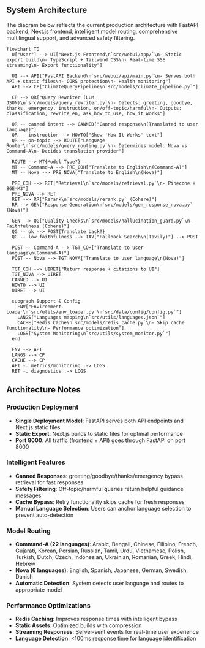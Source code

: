 ## System Architecture

The diagram below reflects the current production architecture with FastAPI backend, Next.js frontend, intelligent model routing, comprehensive multilingual support, and advanced safety filtering.

```mermaid
flowchart TD
  U["User"] --> UI["Next.js Frontend\n`src/webui/app/`\n- Static export build\n- TypeScript + Tailwind CSS\n- Real-time SSE streaming\n- Export functionality"]

  UI --> API["FastAPI Backend\n`src/webui/api/main.py`\n- Serves both API + static files\n- CORS protection\n- Health monitoring"]
  API --> CP["ClimateQueryPipeline\n`src/models/climate_pipeline.py`"]

  CP --> QR["Query Rewriter (LLM JSON)\n`src/models/query_rewriter.py`\n- Detects: greeting, goodbye, thanks, emergency, instruction, on/off-topic/harmful\n- Outputs: classification, rewrite_en, ask_how_to_use, how_it_works"]

  QR -- canned intent --> CANNED["Canned response\n(Translated to user language)"]
  QR -- instruction --> HOWTO["Show 'How It Works' text"]
  QR -- on-topic --> ROUTE["Language Router\n`src/models/query_routing.py`\n- Determines model: Nova vs Command‑A\n- Decides translation provider"]

  ROUTE --> MT{Model Type?}
  MT -- Command‑A --> PRE_COH["Translate to English\n(Command‑A)"]
  MT -- Nova --> PRE_NOVA["Translate to English\n(Nova)"]

  PRE_COH --> RET["Retrieval\n`src/models/retrieval.py`\n- Pinecone + BGE‑M3"]
  PRE_NOVA --> RET
  RET --> RR["Rerank\n`src/models/rerank.py` (Cohere)"]
  RR --> GEN["Response Generation\n`src/models/gen_response_nova.py` (Nova)"]

  GEN --> QG["Quality Checks\n`src/models/hallucination_guard.py`\n- Faithfulness (Cohere)"]
  QG -- ok --> POST{Translate back?}
  QG -- low faithfulness --> TAV["Fallback Search\n(Tavily)"] --> POST

  POST -- Command‑A --> TGT_COH["Translate to user language\n(Command‑A)"]
  POST -- Nova --> TGT_NOVA["Translate to user language\n(Nova)"]

  TGT_COH --> UIRET["Return response + citations to UI"]
  TGT_NOVA --> UIRET
  CANNED --> UI
  HOWTO --> UI
  UIRET --> UI

  subgraph Support & Config
    ENV["Environment Loader\n`src/utils/env_loader.py`\n`src/data/config/config.py`"]
    LANGS["Languages mapping\n`src/utils/languages.json`"]
    CACHE["Redis Cache\n`src/models/redis_cache.py`\n- Skip cache functionality\n- Performance optimization"]
    LOGS["System Monitoring\n`src/utils/system_monitor.py`"]
  end

  ENV --> API
  LANGS --> CP
  CACHE --> CP
  API -. metrics/monitoring .-> LOGS
  RET -. diagnostics .-> LOGS
```

## Architecture Notes

### Production Deployment
- **Single Deployment Model**: FastAPI serves both API endpoints and Next.js static files
- **Static Export**: Next.js builds to static files for optimal performance
- **Port 8000**: All traffic (frontend + API) goes through FastAPI on port 8000

### Intelligent Features
- **Canned Responses**: greeting/goodbye/thanks/emergency bypass retrieval for fast responses
- **Safety Filtering**: Off-topic/harmful queries return helpful guidance messages
- **Cache Bypass**: Retry functionality skips cache for fresh responses
- **Manual Language Selection**: Users can anchor language selection to prevent auto-detection

### Model Routing
- **Command‑A (22 languages)**: Arabic, Bengali, Chinese, Filipino, French, Gujarati, Korean, Persian, Russian, Tamil, Urdu, Vietnamese, Polish, Turkish, Dutch, Czech, Indonesian, Ukrainian, Romanian, Greek, Hindi, Hebrew
- **Nova (6 languages)**: English, Spanish, Japanese, German, Swedish, Danish
- **Automatic Detection**: System detects user language and routes to appropriate model

### Performance Optimizations
- **Redis Caching**: Improves response times with intelligent bypass
- **Static Assets**: Optimized builds with compression
- **Streaming Responses**: Server-sent events for real-time user experience
- **Language Detection**: <100ms response time for language identification


